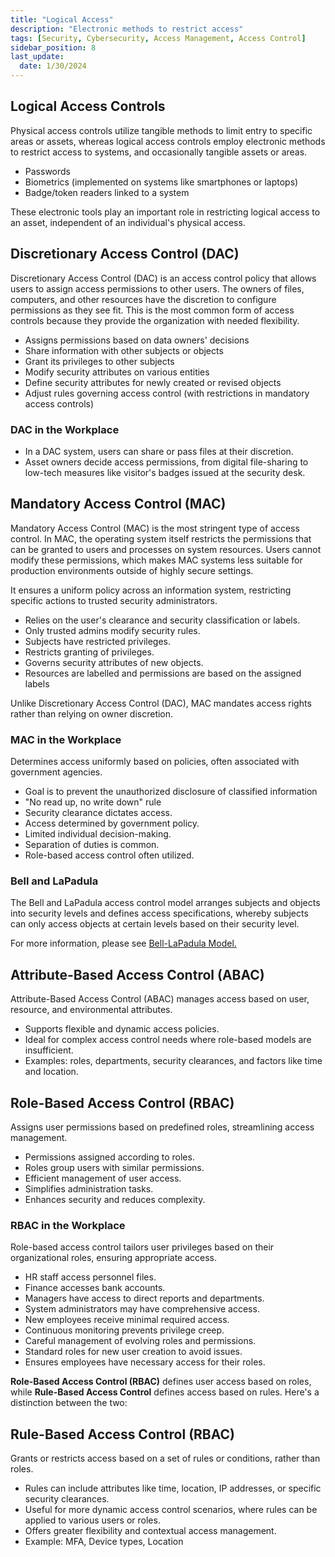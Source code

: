 ```yaml
---
title: "Logical Access"
description: "Electronic methods to restrict access"
tags: [Security, Cybersecurity, Access Management, Access Control]
sidebar_position: 8
last_update:
  date: 1/30/2024
---
```


## Logical Access Controls

Physical access controls utilize tangible methods to limit entry to specific areas or assets, whereas logical access controls employ electronic methods to restrict access to systems, and occasionally tangible assets or areas. 

- Passwords
- Biometrics (implemented on systems like smartphones or laptops)
- Badge/token readers linked to a system

These electronic tools play an important role in restricting logical access to an asset, independent of an individual's physical access.

## Discretionary Access Control (DAC)

Discretionary Access Control (DAC) is an access control policy that allows users to assign access permissions to other users. The owners of files, computers, and other resources have the discretion to configure permissions as they see fit. This is the most common form of access controls because they provide the organization with needed flexibility.

- Assigns permissions based on data owners' decisions
- Share information with other subjects or objects
- Grant its privileges to other subjects
- Modify security attributes on various entities
- Define security attributes for newly created or revised objects
- Adjust rules governing access control (with restrictions in mandatory access controls)

### DAC in the Workplace

- In a DAC system, users can share or pass files at their discretion. 
- Asset owners decide access permissions, from digital file-sharing to low-tech measures like visitor's badges issued at the security desk.

## Mandatory Access Control (MAC)

Mandatory Access Control (MAC) is the most stringent type of access control. In MAC, the operating system itself restricts the permissions that can be granted to users and processes on system resources. Users cannot modify these permissions, which makes MAC systems less suitable for production environments outside of highly secure settings.

It ensures a uniform policy across an information system, restricting specific actions to trusted security administrators. 

- Relies on the user's clearance and security classification or labels.
- Only trusted admins modify security rules.
- Subjects have restricted privileges.
- Restricts granting of privileges.
- Governs security attributes of new objects.
- Resources are labelled and permissions are based on the assigned labels

Unlike Discretionary Access Control (DAC), MAC mandates access rights rather than relying on owner discretion.

### MAC in the Workplace

Determines access uniformly based on policies, often associated with government agencies.

- Goal is to prevent the unauthorized disclosure of classified information
- "No read up, no write down" rule
- Security clearance dictates access.
- Access determined by government policy.
- Limited individual decision-making.
- Separation of duties is common.
- Role-based access control often utilized.

### Bell and LaPadula 

The Bell and LaPadula access control model arranges subjects and objects into security levels and defines access specifications, whereby subjects can only access objects at certain levels based on their security level.

For more information, please see [Bell-LaPadula Model.](/docs/007-Cybersecurity/003-Security-Architecture/002-Security-Models.md#bell-lapadula-model)


## Attribute-Based Access Control (ABAC)

Attribute-Based Access Control (ABAC) manages access based on user, resource, and environmental attributes.
- Supports flexible and dynamic access policies.
- Ideal for complex access control needs where role-based models are insufficient.
- Examples: roles, departments, security clearances, and factors like time and location.

## Role-Based Access Control (RBAC) 

Assigns user permissions based on predefined roles, streamlining access management.

- Permissions assigned according to roles.
- Roles group users with similar permissions.
- Efficient management of user access.
- Simplifies administration tasks.
- Enhances security and reduces complexity.

### RBAC in the Workplace

Role-based access control tailors user privileges based on their organizational roles, ensuring appropriate access.

- HR staff access personnel files.
- Finance accesses bank accounts.
- Managers have access to direct reports and departments.
- System administrators may have comprehensive access.
- New employees receive minimal required access.
- Continuous monitoring prevents privilege creep.
- Careful management of evolving roles and permissions.
- Standard roles for new user creation to avoid issues.
- Ensures employees have necessary access for their roles.

**Role-Based Access Control (RBAC)** defines user access based on roles, while **Rule-Based Access Control** defines access based on rules. Here's a distinction between the two:

## Rule-Based Access Control (RBAC)

Grants or restricts access based on a set of rules or conditions, rather than roles.

- Rules can include attributes like time, location, IP addresses, or specific security clearances.
- Useful for more dynamic access control scenarios, where rules can be applied to various users or roles.
- Offers greater flexibility and contextual access management.
- Example: MFA, Device types, Location